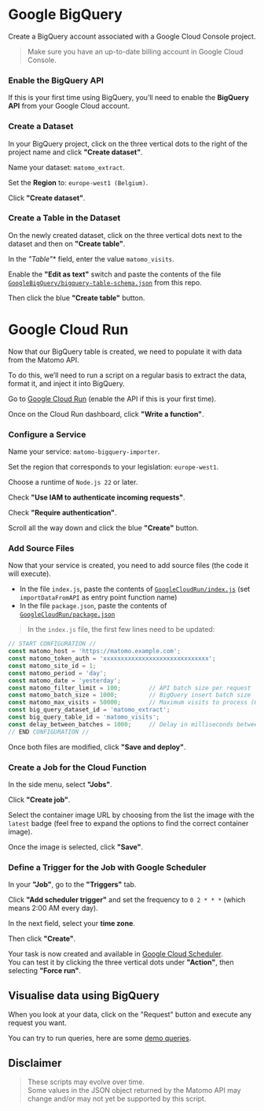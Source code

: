 # Google BigQuery

Create a BigQuery account associated with a Google Cloud Console project.

> Make sure you have an up-to-date billing account in Google Cloud Console.

### Enable the BigQuery API

If this is your first time using BigQuery, you’ll need to enable the **BigQuery API** from your Google Cloud account.

### Create a Dataset

In your BigQuery project, click on the three vertical dots to the right of the project name and click **"Create dataset"**.

Name your dataset: `matomo_extract`.

Set the **Region** to: `europe-west1 (Belgium)`.

Click **"Create dataset"**.

### Create a Table in the Dataset

On the newly created dataset, click on the three vertical dots next to the dataset and then on **"Create table"**.

In the **"Table*"** field, enter the value `matomo_visits`.

Enable the **"Edit as text"** switch and paste the contents of the file [`GoogleBigQuery/bigquery-table-schema.json`](./GoogleBigQuery/bigquery-table-schema.json) from this repo.

Then click the blue **"Create table"** button.

# Google Cloud Run

Now that our BigQuery table is created, we need to populate it with data from the Matomo API.

To do this, we’ll need to run a script on a regular basis to extract the data, format it, and inject it into BigQuery.

Go to [Google Cloud Run](https://console.cloud.google.com/run/) (enable the API if this is your first time).

Once on the Cloud Run dashboard, click **"Write a function"**.

### Configure a Service

Name your service: `matomo-bigquery-importer`.

Set the region that corresponds to your legislation: `europe-west1`.

Choose a runtime of `Node.js 22` or later.

Check **"Use IAM to authenticate incoming requests"**.

Check **"Require authentication"**.

Scroll all the way down and click the blue **"Create"** button.

### Add Source Files

Now that your service is created, you need to add source files (the code it will execute).

- In the file `index.js`, paste the contents of [`GoogleCloudRun/index.js`](./GoogleCloudRun/index.js) (set `importDataFromAPI` as entry point function name)
- In the file `package.json`, paste the contents of [`GoogleCloudRun/package.json`](./GoogleCloudRun/package.json)

> In the `index.js` file, the first few lines need to be updated:

```javascript
// START CONFIGURATION //
const matomo_host = 'https://matomo.example.com';
const matomo_token_auth = 'xxxxxxxxxxxxxxxxxxxxxxxxxxxxxx';
const matomo_site_id = 1;
const matomo_period = 'day';
const matomo_date = 'yesterday'; 
const matomo_filter_limit = 100;        // API batch size per request
const matomo_batch_size = 1000;         // BigQuery insert batch size
const matomo_max_visits = 50000;        // Maximum visits to process (0 = no limit)
const big_query_dataset_id = 'matomo_extract';
const big_query_table_id = 'matomo_visits';
const delay_between_batches = 1000;     // Delay in milliseconds between API calls
// END CONFIGURATION //
```
Once both files are modified, click **"Save and deploy"**.

### Create a Job for the Cloud Function

In the side menu, select **"Jobs"**.

Click **"Create job"**.

Select the container image URL by choosing from the list the image with the `latest` badge (feel free to expand the options to find the correct container image).

Once the image is selected, click **"Save"**.

### Define a Trigger for the Job with Google Scheduler

In your **"Job"**, go to the **"Triggers"** tab.

Click **"Add scheduler trigger"** and set the frequency to `0 2 * * *` (which means 2:00 AM every day).

In the next field, select your **time zone**.

Then click **"Create"**.

Your task is now created and available in [Google Cloud Scheduler](https://console.cloud.google.com/cloudscheduler).  
You can test it by clicking the three vertical dots under **"Action"**, then selecting **"Force run"**.

## Visualise data using BigQuery

When you look at your data, click on the "Request" button and execute any request you want.

You can try to run queries, here are some [demo queries](./GoogleBigQuery/demo-queries.md).


## Disclaimer

> These scripts may evolve over time.  
> Some values in the JSON object returned by the Matomo API may change and/or may not yet be supported by this script.
